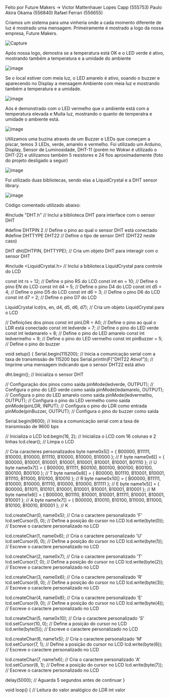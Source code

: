 Feito por Future Makers -> Victor Mattenhauer Lopes Capp (555753)
                           Paulo Akira Okama (556840)
                           Rafael Ferrari (556655)

Criamos um sistema para uma vinheria onde a cada momento diferente de luz é mostrado uma mensagem.
Primeiramente é mostrado a logo da nossa empresa, Future Makers. 

![Capture](https://github.com/VictorMLCapp/Edge-computing/assets/163414336/495af386-4098-4959-b72c-543e7d2524a2)

Após nossa logo, demostra se a temperatura está OK e o LED verde é ativo, mostrando também a temperatura e a umidade do ambiente

![image](https://github.com/VictorMLCapp/Edge-computing/assets/163414336/22505260-a6db-413b-9320-5c5b9b409bfe)

Se o local estiver com meia luz, o LED amarelo é ativo, soando o buzzer e aparecendo no Display a mensagem Ambiente com meia luz e mostrando também a temperatura e a umidade.

![image](https://github.com/VictorMLCapp/Edge-computing/assets/163414336/b0b12c46-2f03-4673-8aac-ffc91aceb363)


Aós é demonstrado com o LED vermelho que o ambiente está com a temperatura elevada e Muita luz, mostrando o quanto de temperatra e umidade o ambiente está.

![image](https://github.com/VictorMLCapp/Edge-computing/assets/163414336/6e094f25-e093-4377-bc7e-4f36d69e153f)


Utilizamos uma buzina através de um Buzzer e LEDs que começam a piscar, temos 3 LEDs, verde, amarelo e vermelho.
Foi utilizado um Arduino, Display, Sensor de Luminosidade, DHT-11 (porém no Wokwi é utilizado o DHT-22) e utilizamos também 5 resistores e 24 fios aproximadamente (foto do projeto desligado a seguir)

![image](https://github.com/VictorMLCapp/Edge-computing/assets/163414336/d2614fcd-4044-4b90-9228-80cbbb474b2d)


Foi utilizado duas bibliotecas, sendo elas a LiquidCrystal e a DHT sensor library. 

![image](https://github.com/VictorMLCapp/Edge-computing/assets/163414336/31a41e83-6480-4235-b2b9-b5e322a26606)


Código comentado utilizado abaixo:


#include "DHT.h" // Inclui a biblioteca DHT para interface com o sensor DHT

#define DHTPIN 2     // Define o pino ao qual o sensor DHT está conectado
#define DHTTYPE DHT22   // Define o tipo de sensor DHT (DHT22 neste caso)

DHT dht(DHTPIN, DHTTYPE); // Cria um objeto DHT para interagir com o sensor DHT

#include <LiquidCrystal.h> // Inclui a biblioteca LiquidCrystal para controle do LCD

const int rs = 12; // Define o pino RS do LCD
const int en = 10; // Define o pino EN do LCD
const int d4 = 5;  // Define o pino D4 do LCD
const int d5 = 4;  // Define o pino D5 do LCD
const int d6 = 3;  // Define o pino D6 do LCD
const int d7 = 2;  // Define o pino D7 do LCD

LiquidCrystal lcd(rs, en, d4, d5, d6, d7); // Cria um objeto LiquidCrystal para o LCD

// Definições dos pinos
const int pinLDR = A0; // Define o pino ao qual o LDR está conectado
const int ledverde = 7; // Define o pino do LED verde
const int ledamarelo = 8; // Define o pino do LED amarelo
const int ledvermelho = 9; // Define o pino do LED vermelho
const int pinBuzzer = 5; // Define o pino do buzzer

void setup() {
  Serial.begin(115200); // Inicia a comunicação serial com a taxa de transmissão de 115200 bps
  Serial.println(F("DHT22 Ativo!")); // Imprime uma mensagem indicando que o sensor DHT22 está ativo

  dht.begin(); // Inicializa o sensor DHT

  // Configuração dos pinos como saída
  pinMode(ledverde, OUTPUT); // Configura o pino do LED verde como saída
  pinMode(ledamarelo, OUTPUT); // Configura o pino do LED amarelo como saída
  pinMode(ledvermelho, OUTPUT); // Configura o pino do LED vermelho como saída
  pinMode(pinLDR, INPUT); // Configura o pino do LDR como entrada
  pinMode(pinBuzzer, OUTPUT); // Configura o pino do buzzer como saída

  Serial.begin(9600); // Inicia a comunicação serial com a taxa de transmissão de 9600 bps

  // Inicializa o LCD
  lcd.begin(16, 2); // Inicializa o LCD com 16 colunas e 2 linhas
  lcd.clear(); // Limpa o LCD

  // Cria caracteres personalizados
  byte name0x5[] = { B00000, B11111, B10000, B10000, B11110, B10000, B10000, B10000 }; // F
  byte name0x6[] = { B00000, B10001, B10001, B10001, B10001, B10001, B10001, B01110 }; // U
  byte name0x7[] = { B00000, B11111, B00100, B00100, B00100, B00100, B00100, B00100 }; // T
  byte name0x8[] = { B00000, B01110, B10001, B10001, B11110, B11000, B10100, B10010 }; // R
  byte name0x10[] = { B00000, B11111, B10000, B10000, B11110, B10000, B10000, B11111 }; // E 
  byte name1x5[] = { B00000, B11011, B10101, B10001, B10001, B10001, B10001, B10001 }; // M
  byte name1x6[] = { B00000, B01110, B10001, B10001, B11111, B10001, B10001, B10001 }; // A
  byte name1x7[] = { B00000, B10010, B10100, B11000, B11000, B10100, B10010, B10001 }; // K 

  lcd.createChar(0, name0x5); // Cria o caractere personalizado 'F'
  lcd.setCursor(5, 0); // Define a posição do cursor no LCD
  lcd.write(byte(0)); // Escreve o caractere personalizado no LCD

  lcd.createChar(1, name0x6); // Cria o caractere personalizado 'U'
  lcd.setCursor(6, 0); // Define a posição do cursor no LCD
  lcd.write(byte(1)); // Escreve o caractere personalizado no LCD

  lcd.createChar(2, name0x7); // Cria o caractere personalizado 'T'
  lcd.setCursor(7, 0); // Define a posição do cursor no LCD
  lcd.write(byte(2)); // Escreve o caractere personalizado no LCD

  lcd.createChar(3, name0x6); // Cria o caractere personalizado 'R'
  lcd.setCursor(8, 0); // Define a posição do cursor no LCD
  lcd.write(byte(3)); // Escreve o caractere personalizado no LCD

  lcd.createChar(4, name0x8); // Cria o caractere personalizado 'E'
  lcd.setCursor(9, 0); // Define a posição do cursor no LCD
  lcd.write(byte(4)); // Escreve o caractere personalizado no LCD

  lcd.createChar(5, name0x10); // Cria o caractere personalizado 'S'
  lcd.setCursor(10, 0); // Define a posição do cursor no LCD
  lcd.write(byte(5)); // Escreve o caractere personalizado no LCD

  lcd.createChar(6, name1x5); // Cria o caractere personalizado 'M'
  lcd.setCursor(7, 1); // Define a posição do cursor no LCD
  lcd.write(byte(6)); // Escreve o caractere personalizado no LCD

  lcd.createChar(7, name1x6); // Cria o caractere personalizado 'A'
  lcd.setCursor(8, 1); // Define a posição do cursor no LCD
  lcd.write(byte(7)); // Escreve o caractere personalizado no LCD

  delay(5000); // Aguarda 5 segundos antes de continuar
}

void loop() {
  // Leitura do valor analógico do LDR
  int valor
